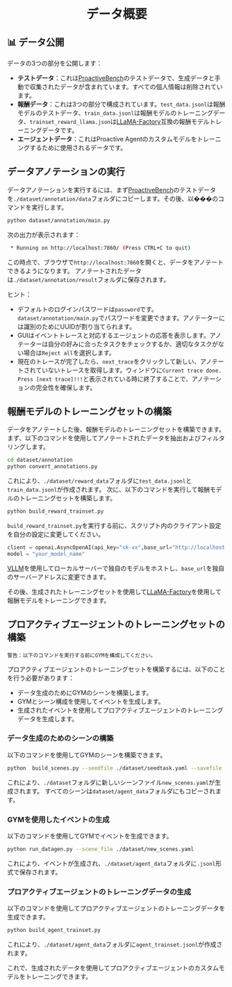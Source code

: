 <div align= "center">
    <h1> データ概要 </h1>
</div>

## 📊 データ公開

データの3つの部分を公開します：

- **テストデータ**：これは[ProactiveBench](../eval/README.md)のテストデータで、生成データと手動で収集されたデータが含まれています。すべての個人情報は削除されています。
- **報酬データ**：これは3つの部分で構成されています。`test_data.jsonl`は報酬モデルのテストデータ、`train_data.jsonl`は報酬モデルのトレーニングデータ、`trainset_reward_llama.json`は[LLaMA-Factory](https://github.com/hiyouga/LLaMA-Factory)互換の報酬モデルトレーニングデータです。
- **エージェントデータ**：これはProactive Agentのカスタムモデルをトレーニングするために使用されるデータです。

## データアノテーションの実行

データアノテーションを実行するには、まず[ProactiveBench](../eval/README.md)のテストデータを`./dataset/annotation/data`フォルダにコピーします。その後、以���のコマンドを実行します。

```bash
python dataset/annotation/main.py
```

次の出力が表示されます：

```bash
 * Running on http://localhost:7860/ (Press CTRL+C to quit)
```

この時点で、ブラウザで`http://localhost:7860`を開くと、データをアノテートできるようになります。
アノテートされたデータは`./dataset/annotation/result`フォルダに保存されます。

ヒント：
- デフォルトのログインパスワードは`password`です。`dataset/annotation/main.py`でパスワードを変更できます。アノテーターには識別のためにUUIDが割り当てられます。
- GUIはイベントトレースと対応するエージェントの応答を表示します。アノテーターは自分の好みに合ったタスクをチェックするか、適切なタスクがない場合は`Reject all`を選択します。
- 現在のトレースが完了したら、`next_trace`をクリックして新しい、アノテートされていないトレースを取得します。ウィンドウに`Current trace done. Press [next trace]!!!`と表示されている時に終了することで、アノテーションの完全性を確保します。

## 報酬モデルのトレーニングセットの構築

データをアノテートした後、報酬モデルのトレーニングセットを構築できます。
まず、以下のコマンドを使用してアノテートされたデータを抽出およびフィルタリングします。

```bash
cd dataset/annotation
python convert_annotations.py
```

これにより、`./dataset/reward_data`フォルダに`test_data.jsonl`と`train_data.jsonl`が作成されます。
次に、以下のコマンドを実行して報酬モデルのトレーニングセットを構築します。

```bash
python build_reward_trainset.py
```

`build_reward_trainset.py`を実行する前に、スクリプト内のクライアント設定を自分の設定に変更してください。

```python
client = openai.AsyncOpenAI(api_key="sk-xx",base_url="http://localhost:8000/v1/")
model = "your_model_name"
```

[ VLLM](https://github.com/vllm-project/vllm)を使用してローカルサーバーで独自のモデルをホストし、`base_url`を独自のサーバーアドレスに変更できます。

その後、生成されたトレーニングセットを使用して[LLaMA-Factory](https://github.com/hiyouga/LLaMA-Factory)を使用して報酬モデルをトレーニングできます。

## プロアクティブエージェントのトレーニングセットの構築

```Plaintext
警告：以下のコマンドを実行する前にGYMを構成してください。
```

プロアクティブエージェントのトレーニングセットを構築するには、以下のことを行う必要があります：

- データ生成のためにGYMのシーンを構築します。
- GYMとシーン構成を使用してイベントを生成します。
- 生成されたイベントを使用してプロアクティブエージェントのトレーニングデータを生成します。

### データ生成のためのシーンの構築

以下のコマンドを使用してGYMのシーンを構築できます。

```bash
python  build_scenes.py --seedfile ./dataset/seedtask.yaml --savefile ./dataset/new_scenes.yaml
```

これにより、`./dataset`フォルダに新しいシーンファイル`new_scenes.yaml`が生成されます。
すべてのシーンは`dataset/agent_data`フォルダにもコピーされます。

### GYMを使用したイベントの生成

以下のコマンドを使用してGYMでイベントを生成できます。

```bash
python run_datagen.py --scene_file ./dataset/new_scenes.yaml
```

これにより、イベントが生成され、`./dataset/agent_data`フォルダに`.jsonl`形式で保存されます。

### プロアクティブエージェントのトレーニングデータの生成

以下のコマンドを使用してプロアクティブエージェントのトレーニングデータを生成できます。

```bash
python build_agent_trainset.py
```

これにより、`./dataset/agent_data`フォルダに`agent_trainset.jsonl`が作成されます。

これで、生成されたデータを使用してプロアクティブエージェントのカスタムモデルをトレーニングできます。
